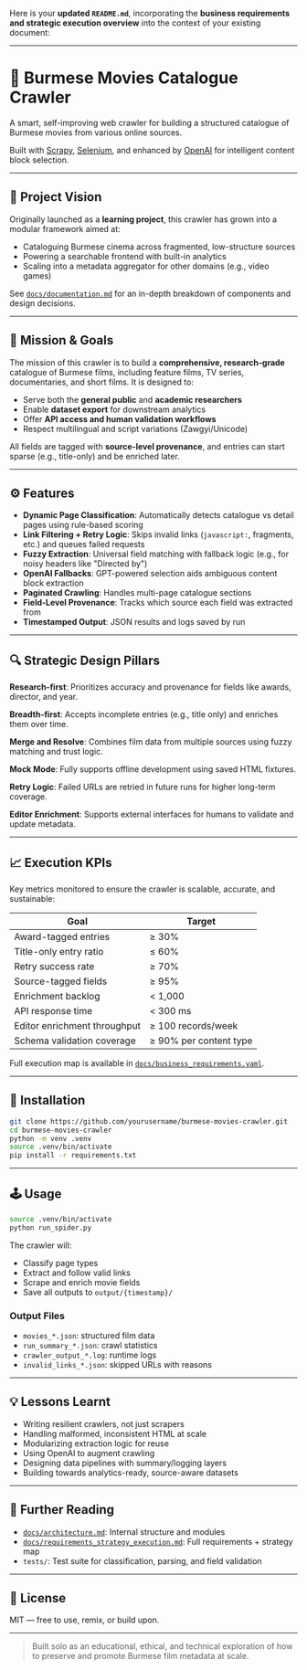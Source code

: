 Here is your **updated `README.md`**, incorporating the **business requirements and strategic execution overview** into the context of your existing document:

---

# 🎥 Burmese Movies Catalogue Crawler

A smart, self-improving web crawler for building a structured catalogue of Burmese movies from various online sources.

Built with [Scrapy](https://scrapy.org/), [Selenium](https://www.selenium.dev/), and enhanced by [OpenAI](https://openai.com/) for intelligent content block selection.

---

## 🧠 Project Vision

Originally launched as a **learning project**, this crawler has grown into a modular framework aimed at:

* Cataloguing Burmese cinema across fragmented, low-structure sources
* Powering a searchable frontend with built-in analytics
* Scaling into a metadata aggregator for other domains (e.g., video games)

See [`docs/documentation.md`](docs/documentation.md) for an in-depth breakdown of components and design decisions.

---

## 🎯 Mission & Goals

The mission of this crawler is to build a **comprehensive, research-grade** catalogue of Burmese films, including feature films, TV series, documentaries, and short films. It is designed to:

* Serve both the **general public** and **academic researchers**
* Enable **dataset export** for downstream analytics
* Offer **API access and human validation workflows**
* Respect multilingual and script variations (Zawgyi/Unicode)

All fields are tagged with **source-level provenance**, and entries can start sparse (e.g., title-only) and be enriched later.

---

## ⚙️ Features

* **Dynamic Page Classification**: Automatically detects catalogue vs detail pages using rule-based scoring
* **Link Filtering + Retry Logic**: Skips invalid links (`javascript:`, fragments, etc.) and queues failed requests
* **Fuzzy Extraction**: Universal field matching with fallback logic (e.g., for noisy headers like "Directed by")
* **OpenAI Fallbacks**: GPT-powered selection aids ambiguous content block extraction
* **Paginated Crawling**: Handles multi-page catalogue sections
* **Field-Level Provenance**: Tracks which source each field was extracted from
* **Timestamped Output**: JSON results and logs saved by run

---

## 🔍 Strategic Design Pillars

**Research-first**: Prioritizes accuracy and provenance for fields like awards, director, and year.

**Breadth-first**: Accepts incomplete entries (e.g., title only) and enriches them over time.

**Merge and Resolve**: Combines film data from multiple sources using fuzzy matching and trust logic.

**Mock Mode**: Fully supports offline development using saved HTML fixtures.

**Retry Logic**: Failed URLs are retried in future runs for higher long-term coverage.

**Editor Enrichment**: Supports external interfaces for humans to validate and update metadata.

---

## 📈 Execution KPIs

Key metrics monitored to ensure the crawler is scalable, accurate, and sustainable:

| Goal                         | Target                 |
| ---------------------------- | ---------------------- |
| Award-tagged entries         | ≥ 30%                  |
| Title-only entry ratio       | ≤ 60%                  |
| Retry success rate           | ≥ 70%                  |
| Source-tagged fields         | ≥ 95%                  |
| Enrichment backlog           | < 1,000                |
| API response time            | < 300 ms               |
| Editor enrichment throughput | ≥ 100 records/week     |
| Schema validation coverage   | ≥ 90% per content type |

Full execution map is available in [`docs/business_requirements.yaml`](docs/business_requirements.yaml).

---

## 🚀 Installation

```bash
git clone https://github.com/yourusername/burmese-movies-crawler.git
cd burmese-movies-crawler
python -m venv .venv
source .venv/bin/activate
pip install -r requirements.txt
```

---

## 🕹 Usage

```bash
source .venv/bin/activate
python run_spider.py
```

The crawler will:

* Classify page types
* Extract and follow valid links
* Scrape and enrich movie fields
* Save all outputs to `output/{timestamp}/`

### Output Files

* `movies_*.json`: structured film data
* `run_summary_*.json`: crawl statistics
* `crawler_output_*.log`: runtime logs
* `invalid_links_*.json`: skipped URLs with reasons

---

## 💡 Lessons Learnt

* Writing resilient crawlers, not just scrapers
* Handling malformed, inconsistent HTML at scale
* Modularizing extraction logic for reuse
* Using OpenAI to augment crawling
* Designing data pipelines with summary/logging layers
* Building towards analytics-ready, source-aware datasets

---

## 📘 Further Reading

* [`docs/architecture.md`](docs/architecture.md): Internal structure and modules
* [`docs/requirements_strategy_execution.md`](docs/business_requirements.md): Full requirements + strategy map
* `tests/`: Test suite for classification, parsing, and field validation

---

## 📝 License

MIT — free to use, remix, or build upon.

---

> Built solo as an educational, ethical, and technical exploration of how to preserve and promote Burmese film metadata at scale.


